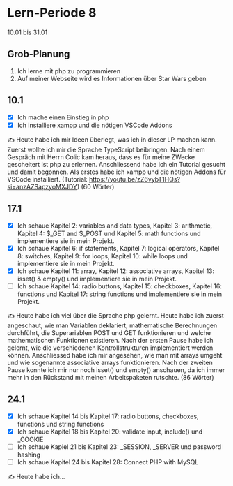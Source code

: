# Lern-Periode 8
10.01 bis 31.01

## Grob-Planung

1. Ich lerne mit php zu programmieren
2. Auf meiner Webseite wird es Informationen über Star Wars geben

## 10.1

- [x] Ich mache einen Einstieg in php
- [x] Ich installiere xampp und die nötigen VSCode Addons

✍️ Heute habe ich mir Ideen überlegt, was ich in dieser LP machen kann. Zuerst wollte ich mir die Sprache TypeScript beibringen. Nach einem Gespräch mit Herrn Colic kam heraus, dass es für meine ZWecke gescheitert ist php zu erlernen. Anschliessend habe ich ein Tutorial gesucht und damit begonnen. Als erstes habe ich xampp und die nötigen Addons für VSCode installiert. (Tutorial: https://youtu.be/zZ6vybT1HQs?si=anzAZSapzyoMXJDY) (60 Wörter)

## 17.1

- [x] Ich schaue Kapitel 2: variables and data types, Kapitel 3: arithmetic, Kapitel 4: $_GET and $_POST und Kapitel 5: math functions und implementiere sie in mein Projekt.
- [x] Ich schaue Kapitel 6: if statements, Kapitel 7: logical operators, Kapitel 8: switches, Kapitel 9: for loops, Kapitel 10: while loops und implementiere sie in mein Projekt.
- [x] Ich schaue Kapitel 11: array, Kapitel 12: associative arrays, Kapitel 13: isset() & empty() und implementiere sie in mein Projekt.
- [ ] Ich schaue Kapitel 14: radio buttons, Kapitel 15: checkboxes, Kapitel 16: functions und Kapitel 17: string functions und implementiere sie in mein Projekt.

✍️ Heute habe ich viel über die Sprache php gelernt. Heute habe ich zuerst angeschaut, wie man Variablen deklariert, mathematische Berechnungen durchführt, die Superariablen POST und GET funktionieren und welche mathematischen Funktionen existieren. Nach der ersten Pause habe ich gelernt, wie die verschiedenen Kontrollstrukturen implementiert werden können. Anschliessed habe ich mir angesehen, wie man mit arrays umgeht und wie sogenannte associative arrays funktionieren. Nach der zweiten Pause konnte ich mir nur noch isset() und empty() anschauen, da ich immer mehr in den Rückstand mit meinen Arbeitspaketen rutschte. (86 Wörter)

## 24.1

- [x] Ich schaue Kapitel 14 bis Kapitel 17: radio buttons, checkboxes, functions und string functions
- [x] Ich schaue Kapitel 18 bis Kapitel 20: validate input, include() und _COOKIE
- [ ] Ich schaue Kapiel 21 bis Kapitel 23: _SESSION, _SERVER und password hashing
- [ ] Ich schaue Kapitel 24 bis Kapitel 28: Connect PHP with MySQL

✍️ Heute habe ich...
